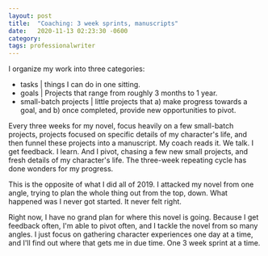 ```yaml
---
layout: post
title:  "Coaching: 3 week sprints, manuscripts"
date:   2020-11-13 02:23:30 -0600
category: 
tags: professionalwriter
---
```

I organize my work into three categories: 

- tasks | things I can do in one sitting.
- goals | Projects that range from roughly 3 months to 1 year.
- small-batch projects | little projects that a) make progress towards a goal, and b) once completed, provide new opportunities to pivot.

Every three weeks for my novel, focus heavily on a few small-batch projects, projects focused on specific details of my character's life, and then funnel these projects into a manuscript. My coach reads it. We talk. I get feedback. I learn. And I pivot, chasing a few new small projects, and fresh details of my character's life. The three-week repeating cycle has done wonders for my progress. 

This is the opposite of what I did all of 2019. I attacked my novel from one angle, trying to plan the whole thing out from the top, down. What happened was I never got started. It never felt right. 

Right now, I have no grand plan for where this novel is going. Because I get feedback often, I'm able to pivot often, and I tackle the novel from so many angles. I just focus on gathering character experiences one day at a time, and I'll find out where that gets me in due time. One 3 week sprint at a time.
